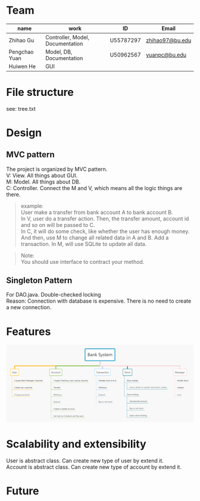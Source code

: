 # Team
|name|work|ID|Email|
|----|----|----|----|
|Zhihao Gu|Controller, Model, Documentation|U55787297|zhihao97@bu.edu|
|Pengchao Yuan|Model, DB, Documentation|U50962567|yuanpc@bu.edu|
|Huiwen He|GUI|||

# File structure
see: tree.txt

# Design

## MVC pattern
The project is organized by MVC pattern.  
V: View. All things about GUI.  
M: Model. All things about DB.  
C: Controller. Connect the M and V, which means all the logic things are there.

>example:  
User make a transfer from bank account A to bank account B.  
In V, user do a transfer action. Then, the transfer amount, account id and so on will be passed to C.  
In C, it will do some check, like whether the user has enough money. And then, use M to change all related data in A and
B. Add a transaction. 
In M, will use SQLite to update all data.

>Note:  
You should use interface to contract your method.

## Singleton Pattern  
For DAO.java. Double-checked locking  
Reason: Connection with database is expensive. There is no need to create a new connection.

# Features
![Features](BankSystem.png)

# Scalability and extensibility
User is abstract class. Can create new type of user by extend it.  
Account is abstract class.  Can create new type of account by extend it.

# Future

